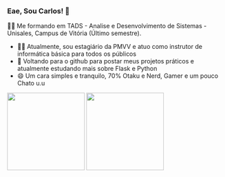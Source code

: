 ### Eae, Sou Carlos! 👋

  :student: Me formando em TADS - Analise e Desenvolvimento de Sistemas - Unisales, Campus de Vitória (Último semestre).

  - :man_teacher: Atualmente, sou estagiário da PMVV e atuo como instrutor de informática básica para todos os públicos 	
  - 🌱 Voltando para o github para postar meus projetos práticos e atualmente estudando mais sobre Flask e Python
  - 😄 Um cara simples e tranquilo, 70% Otaku e Nerd, Gamer e um pouco Chato u.u 
  
  <div>
    <img height="180em" src="https://github-readme-stats.vercel.app/api?username=CarloslFreitas&show_icons=true&theme=algolia"/>
    <img height="180em" src="https://github-readme-stats.vercel.app/api/top-langs/?username=CarloslFreitas&layout=compact&langs_count-16&theme=algolia"/>
  </div>
  
